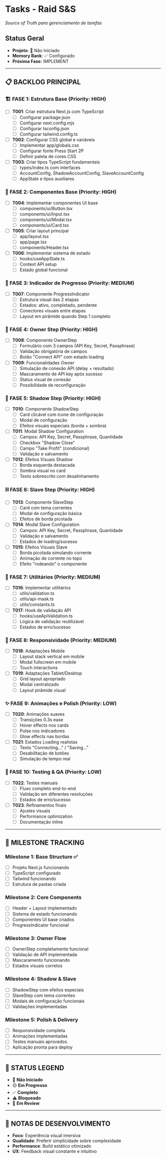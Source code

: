 # Tasks - Raid S&S
*Source of Truth para gerenciamento de tarefas*

## Status Geral
- **Projeto**: 🔴 Não Iniciado
- **Memory Bank**: ✅ Configurado
- **Próxima Fase**: IMPLEMENT

---

## 📋 BACKLOG PRINCIPAL

### 🏗️ FASE 1: Estrutura Base (Priority: HIGH)
- [ ] **T001**: Criar estrutura Next.js com TypeScript
  - [ ] Configurar package.json
  - [ ] Configurar next.config.mjs
  - [ ] Configurar tsconfig.json
  - [ ] Configurar tailwind.config.ts
- [ ] **T002**: Configurar CSS global e variáveis
  - [ ] Implementar app/globals.css
  - [ ] Configurar fonte Press Start 2P
  - [ ] Definir paleta de cores CSS
- [ ] **T003**: Criar tipos TypeScript fundamentais
  - [ ] types/index.ts com interfaces
  - [ ] AccountConfig, ShadowAccountConfig, SlaveAccountConfig
  - [ ] AppState e tipos auxiliares

### 🎨 FASE 2: Componentes Base (Priority: HIGH)
- [ ] **T004**: Implementar componentes UI base
  - [ ] components/ui/Button.tsx
  - [ ] components/ui/Input.tsx
  - [ ] components/ui/Modal.tsx
  - [ ] components/ui/Card.tsx
- [ ] **T005**: Criar layout principal
  - [ ] app/layout.tsx
  - [ ] app/page.tsx
  - [ ] components/Header.tsx
- [ ] **T006**: Implementar sistema de estado
  - [ ] hooks/useAppState.ts
  - [ ] Context API setup
  - [ ] Estado global funcional

### 🔧 FASE 3: Indicador de Progresso (Priority: MEDIUM)
- [ ] **T007**: Componente ProgressIndicator
  - [ ] Estrutura visual das 2 etapas
  - [ ] Estados: ativo, completado, pendente
  - [ ] Conectores visuais entre etapas
  - [ ] Layout em pirâmide quando Step 1 completo

### 👑 FASE 4: Owner Step (Priority: HIGH)
- [ ] **T008**: Componente OwnerStep
  - [ ] Formulário com 3 campos (API Key, Secret, Passphrase)
  - [ ] Validação obrigatória de campos
  - [ ] Botão "Connect API" com estado loading
- [ ] **T009**: Funcionalidades Owner
  - [ ] Simulação de conexão API (delay + resultado)
  - [ ] Mascaramento de API key após sucesso
  - [ ] Status visual de conexão
  - [ ] Possibilidade de reconfiguração

### 👤 FASE 5: Shadow Step (Priority: HIGH)
- [ ] **T010**: Componente ShadowStep
  - [ ] Card clicável com ícone de configuração
  - [ ] Modal de configuração
  - [ ] Efeitos visuais especiais (borda + sombra)
- [ ] **T011**: Modal Shadow Configuration
  - [ ] Campos: API Key, Secret, Passphrase, Quantidade
  - [ ] Checkbox "Shadow Close"
  - [ ] Campo "Take Profit" (condicional)
  - [ ] Validação e salvamento
- [ ] **T012**: Efeitos Visuais Shadow
  - [ ] Borda esquerda destacada
  - [ ] Sombra visual no card
  - [ ] Texto sobrescrito com desalinhamento

### ⛓️ FASE 6: Slave Step (Priority: HIGH)
- [ ] **T013**: Componente SlaveStep
  - [ ] Card com tema correntes
  - [ ] Modal de configuração básica
  - [ ] Efeitos de borda picotada
- [ ] **T014**: Modal Slave Configuration
  - [ ] Campos: API Key, Secret, Passphrase, Quantidade
  - [ ] Validação e salvamento
  - [ ] Estados de loading/sucesso
- [ ] **T015**: Efeitos Visuais Slave
  - [ ] Borda picotada simulando corrente
  - [ ] Animação de corrente no topo
  - [ ] Efeito "rodeando" o componente

### 🔧 FASE 7: Utilitários (Priority: MEDIUM)
- [ ] **T016**: Implementar utilitários
  - [ ] utils/validation.ts
  - [ ] utils/api-mask.ts
  - [ ] utils/constants.ts
- [ ] **T017**: Hook de validação API
  - [ ] hooks/useApiValidation.ts
  - [ ] Lógica de validação reutilizável
  - [ ] Estados de erro/sucesso

### 📱 FASE 8: Responsividade (Priority: MEDIUM)
- [ ] **T018**: Adaptações Mobile
  - [ ] Layout stack vertical em mobile
  - [ ] Modal fullscreen em mobile
  - [ ] Touch interactions
- [ ] **T019**: Adaptações Tablet/Desktop
  - [ ] Grid layout apropriado
  - [ ] Modal centralizado
  - [ ] Layout pirâmide visual

### ✨ FASE 9: Animações e Polish (Priority: LOW)
- [ ] **T020**: Animações suaves
  - [ ] Transições 0.3s ease
  - [ ] Hover effects nos cards
  - [ ] Pulse nos indicadores
  - [ ] Glow effects nas bordas
- [ ] **T021**: Estados Loading realistas
  - [ ] Texto "Connecting..." / "Saving..."
  - [ ] Desabilitação de botões
  - [ ] Simulação de tempo real

### 🧪 FASE 10: Testing & QA (Priority: LOW)
- [ ] **T022**: Testes manuais
  - [ ] Fluxo completo end-to-end
  - [ ] Validação em diferentes resoluções
  - [ ] Estados de erro/sucesso
- [ ] **T023**: Refinamentos finais
  - [ ] Ajustes visuais
  - [ ] Performance optimization
  - [ ] Documentação inline

---

## 🎯 MILESTONE TRACKING

### Milestone 1: Base Structure ✅
- [ ] Projeto Next.js funcionando
- [ ] TypeScript configurado
- [ ] Tailwind funcionando
- [ ] Estrutura de pastas criada

### Milestone 2: Core Components
- [ ] Header + Layout implementado
- [ ] Sistema de estado funcionando
- [ ] Componentes UI base criados
- [ ] ProgressIndicator funcional

### Milestone 3: Owner Flow
- [ ] OwnerStep completamente funcional
- [ ] Validação de API implementada
- [ ] Mascaramento funcionando
- [ ] Estados visuais corretos

### Milestone 4: Shadow & Slave
- [ ] ShadowStep com efeitos especiais
- [ ] SlaveStep com tema correntes
- [ ] Modais de configuração funcionais
- [ ] Validações implementadas

### Milestone 5: Polish & Delivery
- [ ] Responsividade completa
- [ ] Animações implementadas
- [ ] Testes manuais aprovados
- [ ] Aplicação pronta para deploy

---

## 🔄 STATUS LEGEND
- 🔴 **Não Iniciado**
- 🟡 **Em Progresso**  
- ✅ **Completo**
- ⚠️ **Bloqueado**
- 🔄 **Em Review**

---

## 📝 NOTAS DE DESENVOLVIMENTO
- **Foco**: Experiência visual imersiva
- **Qualidade**: Preferir simplicidade sobre complexidade
- **Performance**: Build estático otimizado
- **UX**: Feedback visual constante e intuitivo 